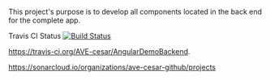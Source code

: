 This project's purpose is to develop all components located in the back end for the complete app.
  
Travis CI Status [![Build Status](https://travis-ci.org/AVE-cesar/AngularDemoBackend.svg)](https://travis-ci.org/AVE-cesar/AngularDemoBackend)

https://travis-ci.org/AVE-cesar/AngularDemoBackend.

https://sonarcloud.io/organizations/ave-cesar-github/projects

